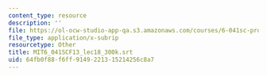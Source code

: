 ```yaml
---
content_type: resource
description: ''
file: https://ol-ocw-studio-app-qa.s3.amazonaws.com/courses/6-041sc-probabilistic-systems-analysis-and-applied-probability-fall-2013/64fb0f88f6ff9149221315214256c8a7_MIT6_041SCF13_lec18_300k.srt
file_type: application/x-subrip
resourcetype: Other
title: MIT6_041SCF13_lec18_300k.srt
uid: 64fb0f88-f6ff-9149-2213-15214256c8a7
---
```

